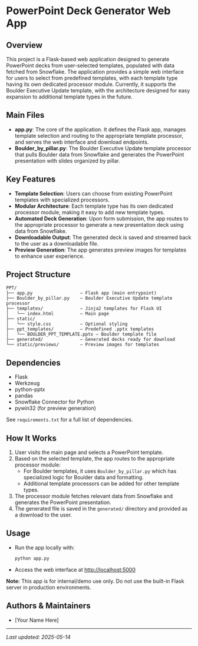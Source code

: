 # PowerPoint Deck Generator Web App

## Overview
This project is a Flask-based web application designed to generate PowerPoint decks from user-selected templates, populated with data fetched from Snowflake. The application provides a simple web interface for users to select from predefined templates, with each template type having its own dedicated processor module. Currently, it supports the Boulder Executive Update template, with the architecture designed for easy expansion to additional template types in the future.

## Main Files
- **app.py**: The core of the application. It defines the Flask app, manages template selection and routing to the appropriate template processor, and serves the web interface and download endpoints.
- **Boulder_by_pillar.py**: The Boulder Executive Update template processor that pulls Boulder data from Snowflake and generates the PowerPoint presentation with slides organized by pillar.

## Key Features
- **Template Selection**: Users can choose from existing PowerPoint templates with specialized processors.
- **Modular Architecture**: Each template type has its own dedicated processor module, making it easy to add new template types.
- **Automated Deck Generation**: Upon form submission, the app routes to the appropriate processor to generate a new presentation deck using data from Snowflake.
- **Downloadable Output**: The generated deck is saved and streamed back to the user as a downloadable file.
- **Preview Generation**: The app generates preview images for templates to enhance user experience.

## Project Structure
```
PPT/
├── app.py                  – Flask app (main entrypoint)
├── Boulder_by_pillar.py    – Boulder Executive Update template processor
├── templates/              – Jinja2 templates for Flask UI
│   └── index.html          – Main page
├── static/
│   └── style.css           – Optional styling
├── ppt_templates/          – Predefined .pptx templates
│   └── BOULDER_PPT_TEMPLATE.pptx – Boulder template file
├── generated/              – Generated decks ready for download
└── static/previews/        – Preview images for templates
```

## Dependencies
- Flask
- Werkzeug
- python-pptx
- pandas
- Snowflake Connector for Python
- pywin32 (for preview generation)

See `requirements.txt` for a full list of dependencies.

## How It Works
1. User visits the main page and selects a PowerPoint template.
2. Based on the selected template, the app routes to the appropriate processor module:
   - For Boulder templates, it uses `Boulder_by_pillar.py` which has specialized logic for Boulder data and formatting.
   - Additional template processors can be added for other template types.
3. The processor module fetches relevant data from Snowflake and generates the PowerPoint presentation.
4. The generated file is saved in the `generated/` directory and provided as a download to the user.

## Usage
- Run the app locally with:
  ```bash
  python app.py
  ```
- Access the web interface at [http://localhost:5000](http://localhost:5000)

**Note:** This app is for internal/demo use only. Do not use the built-in Flask server in production environments.

## Authors & Maintainers
- [Your Name Here]

---
_Last updated: 2025-05-14_
